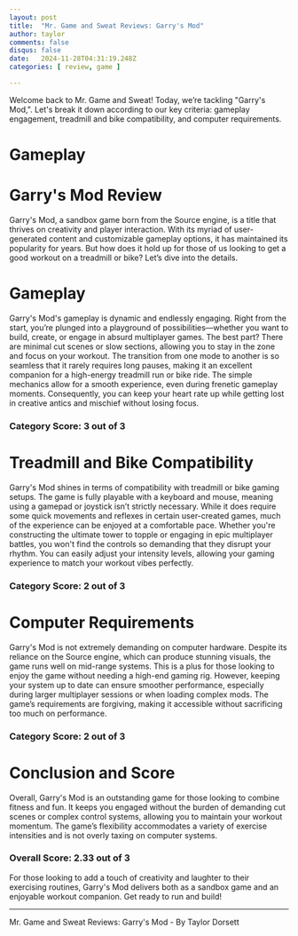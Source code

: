 ```yaml
---
layout: post
title:  "Mr. Game and Sweat Reviews: Garry's Mod"
author: taylor
comments: false
disqus: false
date:   2024-11-28T04:31:19.248Z
categories: [ review, game ]

---
```


Welcome back to Mr. Game and Sweat! Today, we’re tackling "Garry's Mod,". Let's break it down according to our key criteria: gameplay engagement, treadmill and bike compatibility, and computer requirements.

# Gameplay

# Garry's Mod Review

Garry's Mod, a sandbox game born from the Source engine, is a title that thrives on creativity and player interaction. With its myriad of user-generated content and customizable gameplay options, it has maintained its popularity for years. But how does it hold up for those of us looking to get a good workout on a treadmill or bike? Let’s dive into the details.

# Gameplay

Garry's Mod's gameplay is dynamic and endlessly engaging. Right from the start, you’re plunged into a playground of possibilities—whether you want to build, create, or engage in absurd multiplayer games. The best part? There are minimal cut scenes or slow sections, allowing you to stay in the zone and focus on your workout. The transition from one mode to another is so seamless that it rarely requires long pauses, making it an excellent companion for a high-energy treadmill run or bike ride. The simple mechanics allow for a smooth experience, even during frenetic gameplay moments. Consequently, you can keep your heart rate up while getting lost in creative antics and mischief without losing focus.

### Category Score: 3 out of 3

# Treadmill and Bike Compatibility

Garry's Mod shines in terms of compatibility with treadmill or bike gaming setups. The game is fully playable with a keyboard and mouse, meaning using a gamepad or joystick isn’t strictly necessary. While it does require some quick movements and reflexes in certain user-created games, much of the experience can be enjoyed at a comfortable pace. Whether you're constructing the ultimate tower to topple or engaging in epic multiplayer battles, you won't find the controls so demanding that they disrupt your rhythm. You can easily adjust your intensity levels, allowing your gaming experience to match your workout vibes perfectly.

### Category Score: 2 out of 3

# Computer Requirements

Garry's Mod is not extremely demanding on computer hardware. Despite its reliance on the Source engine, which can produce stunning visuals, the game runs well on mid-range systems. This is a plus for those looking to enjoy the game without needing a high-end gaming rig. However, keeping your system up to date can ensure smoother performance, especially during larger multiplayer sessions or when loading complex mods. The game’s requirements are forgiving, making it accessible without sacrificing too much on performance.

### Category Score: 2 out of 3

# Conclusion and Score

Overall, Garry's Mod is an outstanding game for those looking to combine fitness and fun. It keeps you engaged without the burden of demanding cut scenes or complex control systems, allowing you to maintain your workout momentum. The game’s flexibility accommodates a variety of exercise intensities and is not overly taxing on computer systems. 

### Overall Score: 2.33 out of 3

For those looking to add a touch of creativity and laughter to their exercising routines, Garry's Mod delivers both as a sandbox game and an enjoyable workout companion. Get ready to run and build!

---

Mr. Game and Sweat Reviews: Garry's Mod - By Taylor Dorsett
